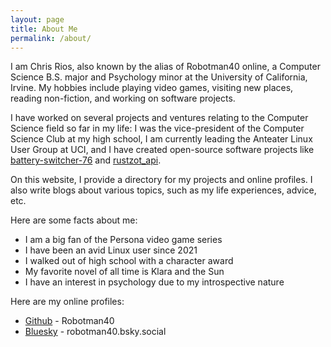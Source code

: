 ```yaml
---
layout: page
title: About Me
permalink: /about/
---
```


I am Chris Rios, also known by the alias of Robotman40 online, a Computer Science B.S. major and Psychology 
minor at the University of California, Irvine. My hobbies include playing video games, visiting new places, 
reading non-fiction, and working on software projects.

I have worked on several projects and ventures relating to the Computer Science field so far in my life: I was
the vice-president of the Computer Science Club at my high school, I am currently leading the Anteater Linux
User Group at UCI, and I have created open-source software projects like [battery-switcher-76](https://github.com/robotman40/battery-switcher-76)
and [rustzot_api](https://github.com/robotman40/rustzot_api).

On this website, I provide a directory for my projects and online profiles. I also write blogs about various topics,
such as my life experiences, advice, etc.

Here are some facts about me:
- I am a big fan of the Persona video game series
- I have been an avid Linux user since 2021
- I walked out of high school with a character award
- My favorite novel of all time is Klara and the Sun
- I have an interest in psychology due to my introspective nature

Here are my online profiles:
- [Github](https://github.com/robotman40) - Robotman40
- [Bluesky](https://bsky.app/profile/robotman40.bsky.social) - robotman40.bsky.social